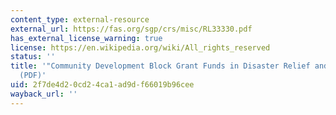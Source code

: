 ```yaml
---
content_type: external-resource
external_url: https://fas.org/sgp/crs/misc/RL33330.pdf
has_external_license_warning: true
license: https://en.wikipedia.org/wiki/All_rights_reserved
status: ''
title: '"Community Development Block Grant Funds in Disaster Relief and Recovery."
  (PDF)'
uid: 2f7de4d2-0cd2-4ca1-ad9d-f66019b96cee
wayback_url: ''
---
```

